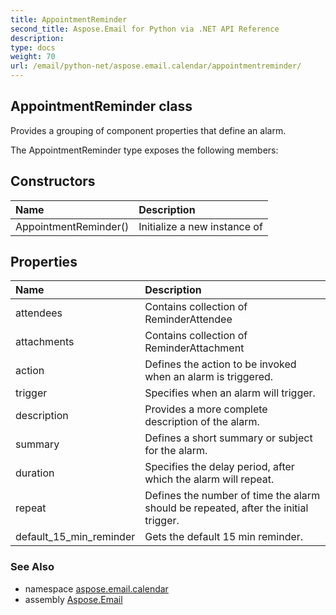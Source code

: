```yaml
---
title: AppointmentReminder
second_title: Aspose.Email for Python via .NET API Reference
description: 
type: docs
weight: 70
url: /email/python-net/aspose.email.calendar/appointmentreminder/
---
```


## AppointmentReminder class

Provides a grouping of component properties that define an alarm.

The AppointmentReminder type exposes the following members:
## Constructors
| Name | Description |
| :- | :- |
|AppointmentReminder()|Initialize a new instance of|
## Properties
| Name | Description |
| :- | :- |
|attendees|Contains collection of ReminderAttendee|
|attachments|Contains collection of ReminderAttachment|
|action|Defines the action to be invoked when an alarm is triggered.|
|trigger|Specifies when an alarm will trigger.|
|description|Provides a more complete description of the alarm.|
|summary|Defines a short summary or subject for the alarm.|
|duration|Specifies the delay period, after which the alarm will repeat.|
|repeat|Defines the number of time the alarm should be repeated, after the initial trigger.|
|default_15_min_reminder|Gets the default 15 min reminder.|

### See Also

* namespace [aspose.email.calendar](/email/python-net/aspose.email.calendar/)
* assembly [Aspose.Email](/slides/python-net/)

